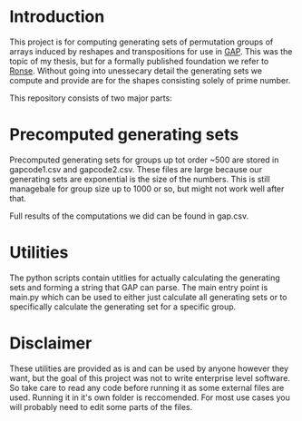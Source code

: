 # Introduction
This project is for computing generating sets of permutation groups of arrays induced by reshapes and transpositions for use in [GAP]([url](https://www.gap-system.org/)). This was the topic of my thesis, but for a formally published foundation we refer to [Ronse]([url](https://www.sciencedirect.com/science/article/pii/0012365X83901000)). Without going into unessecary detail the generating sets we compute and provide are for the shapes consisting solely of prime number.

This repository consists of two major parts: 
# Precomputed generating sets
Precomputed generating sets for groups up tot order ~500 are stored in gapcode1.csv and gapcode2.csv. These files are large because our generating sets are exponential is the size of the numbers. This is still managebale for group size up to 1000 or so, but might not work well after that.

Full results of the computations we did can be found in gap.csv.
# Utilities
The python scripts contain utitlies for actually calculating the generating sets and forming a string that GAP can parse. The main entry point is main.py which can be used to either just calculate all generating sets or to specifically calculate the generating set for a specific group.

# Disclaimer
These utilities are provided as is and can be used by anyone however they want, but the goal of this project was not to write enterprise level software. So take care to read any code before running it as some external files are used. Running it in it's own folder is reccomended. For most use cases you will probably need to edit some parts of the files.
